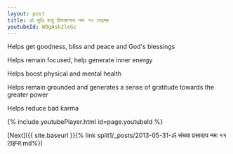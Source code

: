 ```yaml
---
layout: post
title: ॐ युधि शत्रु विनाशनाय नमः ११ टाइम्स
youtubeId: WOgAsk2leGc
---
```

 
 
Helps get goodness, bliss and peace and God's blessings
 
Helps remain focused, help generate inner energy 
 
Helps boost physical and mental health 
 
Helps remain grounded and generates a sense of gratitude towards the greater power 
 
Helps reduce bad karma
 
 
 
 


{% include youtubePlayer.html id=page.youtubeId %}
 
[Next]({{ site.baseurl }}{% link  split1/_posts/2013-05-31-ॐ संख्या प्रसादाय नमः ११ टाइम्स.md%})
 

